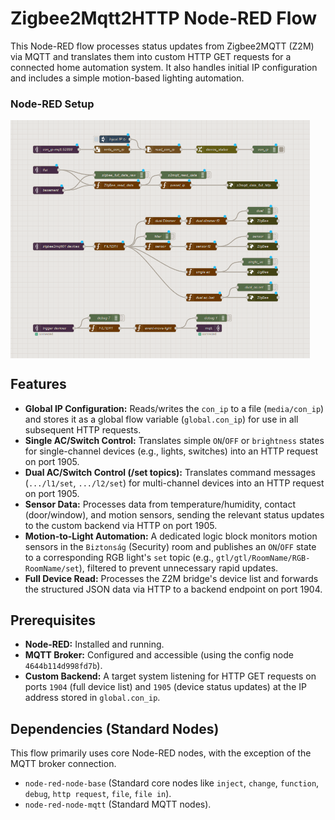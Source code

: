 
# Zigbee2Mqtt2HTTP Node-RED Flow

This Node-RED flow processes status updates from Zigbee2MQTT (Z2M) via MQTT and translates them into custom HTTP GET requests for a connected home automation system. It also handles initial IP configuration and includes a simple motion-based lighting automation.


### Node-RED Setup
<div style="display: flex; gap: 20px;">
  <img src="docs/images/zgb2mqtt2http.png" alt="zgb2http" width="95%"/>
</div>

## Features

*   **Global IP Configuration:** Reads/writes the `con_ip` to a file (`media/con_ip`) and stores it as a global flow variable (`global.con_ip`) for use in all subsequent HTTP requests.
*   **Single AC/Switch Control:** Translates simple `ON`/`OFF` or `brightness` states for single-channel devices (e.g., lights, switches) into an HTTP request on port 1905.
*   **Dual AC/Switch Control (/set topics):** Translates command messages (`.../l1/set`, `.../l2/set`) for multi-channel devices into an HTTP request on port 1905.
*   **Sensor Data:** Processes data from temperature/humidity, contact (door/window), and motion sensors, sending the relevant status updates to the custom backend via HTTP on port 1905.
*   **Motion-to-Light Automation:** A dedicated logic block monitors motion sensors in the `Biztonság` (Security) room and publishes an `ON`/`OFF` state to a corresponding RGB light's `set` topic (e.g., `gtl/gtl/RoomName/RGB-RoomName/set`), filtered to prevent unnecessary rapid updates.
*   **Full Device Read:** Processes the Z2M bridge's device list and forwards the structured JSON data via HTTP to a backend endpoint on port 1904.

## Prerequisites

*   **Node-RED:** Installed and running.
*   **MQTT Broker:** Configured and accessible (using the config node `4644b114d998fd7b`).
*   **Custom Backend:** A target system listening for HTTP GET requests on ports `1904` (full device list) and `1905` (device status updates) at the IP address stored in `global.con_ip`.

## Dependencies (Standard Nodes)

This flow primarily uses core Node-RED nodes, with the exception of the MQTT broker connection.

*   `node-red-node-base` (Standard core nodes like `inject`, `change`, `function`, `debug`, `http request`, `file`, `file in`).
*   `node-red-node-mqtt` (Standard MQTT nodes).
